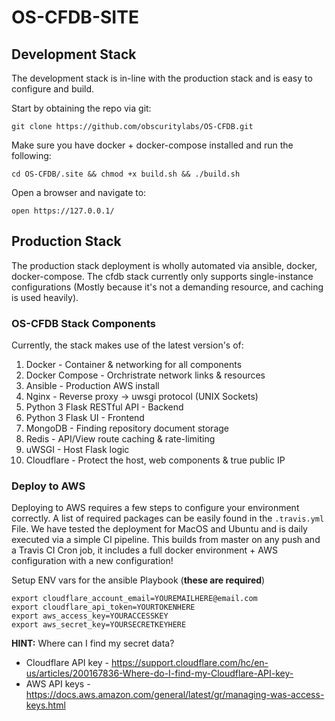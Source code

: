 # OS-CFDB-SITE

## Development Stack 
The development stack is in-line with the production stack and is easy to configure and build.

Start by obtaining the repo via git:
```
git clone https://github.com/obscuritylabs/OS-CFDB.git
```
Make sure you have docker + docker-compose installed and run the following:
```
cd OS-CFDB/.site && chmod +x build.sh && ./build.sh
```
Open a browser and navigate to:
```
open https://127.0.0.1/
```

## Production Stack
The production stack deployment is wholly automated via ansible, docker, docker-compose. The cfdb stack currently only supports single-instance configurations (Mostly because it's not a demanding resource, and caching is used heavily). 

### OS-CFDB Stack Components
Currently, the stack makes use of the latest version's of:

1) Docker - Container & networking for all components
2) Docker Compose - Orchristrate network links & resources 
3) Ansible - Production AWS install
4) Nginx - Reverse proxy -> uwsgi protocol (UNIX Sockets)
5) Python 3 Flask RESTful API - Backend
6) Python 3 Flask UI - Frontend
7) MongoDB - Finding repository document storage
8) Redis - API/View route caching & rate-limiting 
7) uWSGI - Host Flask logic
8) Cloudflare - Protect the host, web components & true public IP


### Deploy to AWS
Deploying to AWS requires a few steps to configure your environment correctly. A list of required packages can be easily found in the `.travis.yml` File. We have tested the deployment for MacOS and Ubuntu and is daily executed via a simple CI pipeline. This builds from master on any push and a Travis CI Cron job, it includes a full docker environment + AWS configuration with a new configuration!

Setup ENV vars for the ansible Playbook (**these are required**)
```
export cloudflare_account_email=YOUREMAILHERE@email.com
export cloudflare_api_token=YOURTOKENHERE
export aws_access_key=YOURACCESSKEY
export aws_secret_key=YOURSECRETKEYHERE
```

**HINT:** Where can I find my secret data?

- Cloudflare API key - https://support.cloudflare.com/hc/en-us/articles/200167836-Where-do-I-find-my-Cloudflare-API-key-
- AWS API keys - https://docs.aws.amazon.com/general/latest/gr/managing-was-access-keys.html
